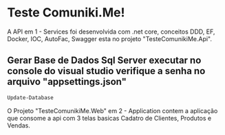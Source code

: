 # Teste Comuniki.Me!

A API em 1 - Services foi desenvolvida com .net core, conceitos DDD, EF, Docker, IOC, AutoFac, Swagger esta no projeto "TesteComunikiMe.Api". 

## Gerar Base de Dados Sql Server executar no console do visual studio verifique a senha no arquivo "appsettings.json"

```bash
Update-Database
```

O Projeto "TesteComunikiMe.Web" em 2 - Application contem a aplicação que consome a api com 3 telas basicas Cadatro de Clientes, Produtos e Vendas.
